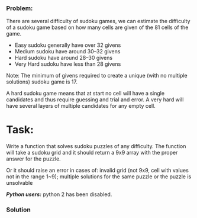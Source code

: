### Problem:
<p>There are several difficulty of sudoku games, we can estimate the difficulty of a sudoku game based on how many cells are given of the 81 cells of the game.</p>
<ul>
<li>Easy sudoku generally have over 32 givens</li>
<li>Medium sudoku have around 30&#x2013;32 givens</li>
<li>Hard sudoku have around 28&#x2013;30 givens</li>
<li>Very Hard sudoku have less than 28 givens</li>
</ul>
<p>Note: The minimum of givens required to create a unique (with no multiple solutions) sudoku game is 17.</p>
<p>A hard sudoku game means that at start no cell will have a single candidates and thus require guessing and trial and error. A very hard will have several layers of multiple candidates for any empty cell.</p>
<h1 id="task">Task:</h1>
<p>Write a function that solves sudoku puzzles of any difficulty.
The function will take a sudoku grid and it should return a 9x9 array with the proper answer for the puzzle.</p>
<p>Or it should raise an error in cases of: invalid grid (not 9x9, cell with values not in the range 1~9); multiple solutions for the same puzzle or the puzzle is unsolvable</p>
<p><strong><em>Python users:</em></strong> python 2 has been disabled.</p>

### Solution